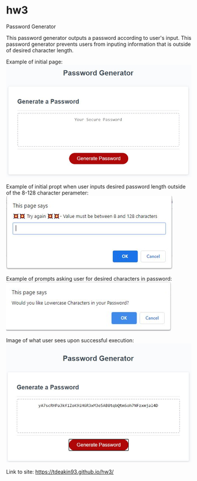 # hw3

Password Generator

This password generator outputs a password according to user's input.
This password generator prevents users from inputing information that is outside of desired character length.

Example of initial page:
![image of homepage](assets/images/Example.JPG)

Example of initial propt when user inputs desired password length outside of the 8-128 character perameter:
![image of prompt when user inputs a desired password length outside of the 8-128 character perameter](assets/images/if-wrong-length.JPG)

Example of prompts asking user for desired characters in password:
![image of prompt asking user for desired characters](assets/images/prompts-user-input.JPG)

Image of what user sees upon successful execution:
![image of sucessful execution](assets/images/successful-execution.JPG)

Link to site: https://tdeakin93.github.io/hw3/
